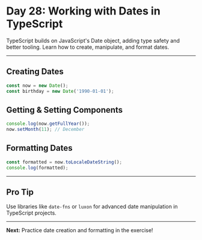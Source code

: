 # Day 28: Working with Dates in TypeScript

TypeScript builds on JavaScript's Date object, adding type safety and better tooling. Learn how to create, manipulate, and format dates.

---

## Creating Dates
```ts
const now = new Date();
const birthday = new Date('1990-01-01');
```

## Getting & Setting Components
```ts
console.log(now.getFullYear());
now.setMonth(11); // December
```

## Formatting Dates
```ts
const formatted = now.toLocaleDateString();
console.log(formatted);
```

---

## Pro Tip
Use libraries like `date-fns` or `luxon` for advanced date manipulation in TypeScript projects.

---

**Next:** Practice date creation and formatting in the exercise!
